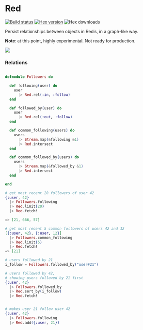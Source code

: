Red
===

[![Build status](https://img.shields.io/travis/rodrigues/red.svg "Build status")](https://travis-ci.org/rodrigues/red)
[![Hex version](https://img.shields.io/hexpm/v/red.svg "Hex version")](https://hex.pm/packages/red)
![Hex downloads](https://img.shields.io/hexpm/dt/red.svg "Hex downloads")

Persist relationships between objects in Redis, in a graph-like way.

**Note**: at this point, highly experimental. Not ready for production.

![](http://plusredelixir.com/wp-content/uploads/2012/02/new-power-elixir-can1.png)

### Relations

```elixir

defmodule Followers do

  def following(user) do
    user
      |> Red.rel(:in, :follow)
  end

  def followed_by(user) do
    user
      |> Red.rel(:out, :follow)
  end

  def common_following(users) do
    users
      |> Stream.map(&following &1)
      |> Red.intersect
  end

  def common_followed_by(users) do
    users
      |> Stream.map(&followed_by &1)
      |> Red.intersect
  end

end

# get most recent 20 followers of user 42
{:user, 42}
  |> Followers.following
  |> Red.limit(20)
  |> Red.fetch!

=> [21, 666, 57]

# get most recent 5 common followers of users 42 and 12
[{:user, 42}, {:user, 12}]
  |> Followers.common_following
  |> Red.limit(5)
  |> Red.fetch!
=> [21]

# users followed by 21
i_follow = Followers.followed_by("user#21")

# users followed by 42,
# showing users followed by 21 first
{:user, 42}
  |> Followers.followed_by
  |> Red.sort_by(i_follow)
  |> Red.fetch!


# makes user 21 follow user 42
{:user, 42}
  |> Followers.following
  |> Red.add({:user, 21})
```

